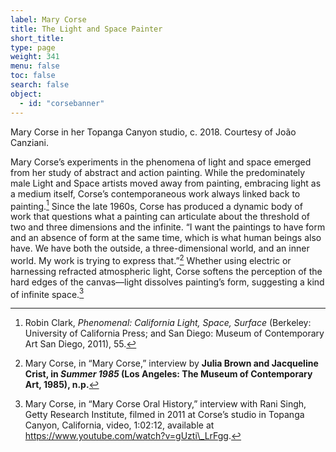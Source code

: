 ```yaml
---
label: Mary Corse
title: The Light and Space Painter
short_title:
type: page
weight: 341
menu: false
toc: false
search: false
object:
  - id: "corsebanner"
---
```

Mary Corse in her Topanga Canyon studio, c. 2018. Courtesy of João Canziani.

Mary Corse’s experiments in the phenomena of light and space emerged from her study of abstract and action painting. While the predominately male Light and Space artists moved away from painting, embracing light as a medium itself, Corse’s contemporaneous work always linked back to painting.[^1] Since the late 1960s, Corse has produced a dynamic body of work that questions what a painting can articulate about the threshold of two and three dimensions and the infinite. “I want the paintings to have form and an absence of form at the same time, which is what human beings also have. We have both the outside, a three-dimensional world, and an inner world. My work is trying to express that.”[^2] Whether using electric or harnessing refracted atmospheric light, Corse softens the perception of the hard edges of the canvas—light dissolves painting’s form, suggesting a kind of infinite space.[^3]

[^1]: Robin Clark, *Phenomenal: California Light, Space, Surface* (Berkeley: University of California Press; and San Diego: Museum of Contemporary Art San Diego, 2011), 55.

[^2]: Mary Corse, in “Mary Corse,” interview by **Julia Brown and Jacqueline Crist, in *Summer 1985* (Los Angeles: The Museum of Contemporary Art, 1985), n.p.**

[^3]: Mary Corse, in “Mary Corse Oral History,” interview with Rani Singh, Getty Research Institute, filmed in 2011 at Corse’s studio in Topanga Canyon, California, video, 1:02:12, available at https://www.youtube.com/watch?v=gUzti\_LrFgg.
